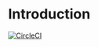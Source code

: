 # Introduction

[![CircleCI](https://circleci.com/gh/ccpv/docs.svg?style=svg)](https://circleci.com/gh/ccpv/docs)
